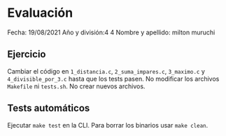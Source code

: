 # Evaluación
Fecha: 19/08/2021
Año y división:4 4
Nombre y apellido: milton muruchi

## Ejercicio
Cambiar el código en `1_distancia.c`, `2_suma_impares.c`, `3_maximo.c` y `4_divisible_por_3.c` hasta que los tests pasen.
No modificar los archivos `Makefile` ni `tests.sh`.
No crear nuevos archivos.

## Tests automáticos
Ejecutar `make test` en la CLI.
Para borrar los binarios usar `make clean`.
